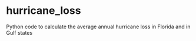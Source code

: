 # hurricane_loss
Python code to calculate the average annual hurricane loss in Florida and in Gulf states
